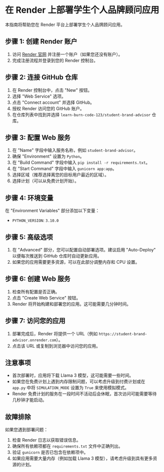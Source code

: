 # 在 Render 上部署学生个人品牌顾问应用

本指南将帮助您在 Render 平台上部署学生个人品牌顾问应用。

## 步骤 1: 创建 Render 账户

1. 访问 [Render 官网](https://render.com/) 并注册一个账户（如果您还没有账户）。
2. 完成注册流程并登录到您的 Render 控制台。

## 步骤 2: 连接 GitHub 仓库

1. 在 Render 控制台中，点击 "New" 按钮。
2. 选择 "Web Service" 选项。
3. 点击 "Connect account" 并选择 GitHub。
4. 授权 Render 访问您的 GitHub 账户。
5. 在仓库列表中找到并选择 `learn-burn-code-123/student-brand-advisor` 仓库。

## 步骤 3: 配置 Web 服务

1. 在 "Name" 字段中输入服务名称，例如 `student-brand-advisor`。
2. 确保 "Environment" 设置为 `Python`。
3. 在 "Build Command" 字段中输入 `pip install -r requirements.txt`。
4. 在 "Start Command" 字段中输入 `gunicorn app:app`。
5. 选择区域（推荐选择离您的目标用户最近的区域）。
6. 选择计划（可以从免费计划开始）。

## 步骤 4: 环境变量

在 "Environment Variables" 部分添加以下变量：
- `PYTHON_VERSION`: `3.10.0`

## 步骤 5: 高级选项

1. 在 "Advanced" 部分，您可以配置自动部署选项。建议启用 "Auto-Deploy" 以便每次推送到 GitHub 仓库时自动更新应用。
2. 如果您的应用需要更多资源，可以在此部分调整内存和 CPU 设置。

## 步骤 6: 创建 Web 服务

1. 检查所有配置是否正确。
2. 点击 "Create Web Service" 按钮。
3. Render 将开始构建和部署您的应用。这可能需要几分钟时间。

## 步骤 7: 访问您的应用

1. 部署完成后，Render 将提供一个 URL（例如 `https://student-brand-advisor.onrender.com`）。
2. 点击该 URL 或复制到浏览器中访问您的应用。

## 注意事项

- 首次部署时，应用将下载 Llama 3 模型，这可能需要一些时间。
- 如果您在免费计划上遇到内存限制问题，可以考虑升级到付费计划或在 `app.py` 中将 `SIMULATION_MODE` 设置为 `True` 来使用模拟模式。
- Render 免费计划的服务在一段时间不活动后会休眠，首次访问可能需要等待几秒钟才能启动。

## 故障排除

如果您遇到部署问题：

1. 检查 Render 日志以获取错误信息。
2. 确保所有依赖项都在 `requirements.txt` 文件中正确列出。
3. 验证 `gunicorn` 是否已包含在依赖项中。
4. 如果应用需要大量内存（例如加载 Llama 3 模型），请考虑升级到具有更多资源的计划。
